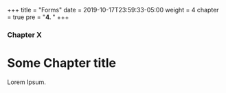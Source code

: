 +++
title = "Forms"
date = 2019-10-17T23:59:33-05:00
weight = 4
chapter = true
pre = "<b>4. </b>"
+++

### Chapter X

# Some Chapter title

Lorem Ipsum.
